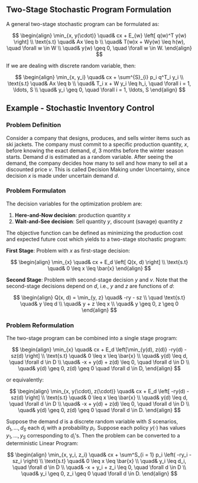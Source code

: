 ## Two-Stage Stochastic Program Formulation

A general two-stage stochastic program can be formulated as:

$$
\begin{align}
\min_{x, y(\cdot)} \quad& cx + E_{w} \left[ q(w)^T y(w) \right] \\ 
\text{s.t} \quad& Ax \leq b \\
\quad& T(w)x + Wy(w) \leq h(w), \quad \forall w \in W \\
\quad& y(w) \geq 0, \quad \forall w \in W.
\end{align}
$$

If we are dealing with discrete random variable, then:

$$
\begin{align}
\min_{x, y_i} \quad& cx + \sum^{S}_{i} p_i q^T_i y_i \\
\text{s.t} \quad& Ax \leq b \\
\quad& T_i x + W y_i \leq h_i, \quad \forall i = 1, \ldots, S \\
\quad& y_i \geq 0, \quad \forall i = 1, \ldots, S
\end{align}
$$

## Example - Stochastic Inventory Control

### Problem Definition

Consider a company that designs, produces, and sells winter items such as 
ski jackets. The company must commit to a specific production quantity, 
$x$, before knowing the exact demand, $d$, 3 months before the winter season
starts. Demand $d$ is estimated as a random variable. After seeing the demand, the company decides how many to sell and how many to sell at a discounted price $v$. This is called Decision Making under Uncertainty, since decision $x$ is made under uncertain demand $d$.

### Problem Formulaton

The decision variables for the optimization problem are:

1. **Here-and-Now decision**: production quantity $x$
2. **Wait-and-See decision**: Sell quantity $y$, discount (savage) quantity $z$

The objective function can be defined as minimizing the production cost and expected future cost which yields to a two-stage stochastic program:

**First Stage**: Problem with $x$ as first-stage decision:

$$
\begin{align}
\min_{x} \quad& cx + E_d \left[ Q(x, d) \right] \\
\text{s.t} \quad& 0 \leq x \leq \bar{x}
\end{align}
$$

**Second Stage**: Problem with second-stage decision $y$ and $v$. Note that
the second-stage decisions depend on $d$, i.e., $y$ and $z$ are functions of $d$:

$$
\begin{align}
Q(x, d) = \min_{y, z} \quad& -ry - sz \\ 
\quad \text{s.t} \quad& y \leq d \\
\quad& y + z \leq x \\
\quad& y \geq 0, z \geq 0
\end{align}
$$

### Problem Reformulation

The two-stage program can be combined into a single stage program:

$$
\begin{align}
\min_{x} \quad& cx + E_d \left[\min_{y(d), z(d)} -ry(d) - sz(d) \right] \\ 
\text{s.t} \quad& 0 \leq x \leq \bar{x} \\ 
\quad& y(d) \leq d, \quad \forall d \in D \\
\quad& -x + y(d) + z(d) \leq 0, \quad \forall d \in D \\
\quad& y(d) \geq 0, z(d) \geq 0 \quad \forall d \in D,
\end{align}
$$

or equivalently:

$$
\begin{align}
\min_{x, y(\cdot), z(\cdot)} \quad& cx + E_d \left[ -ry(d) - sz(d) \right] \\ 
\text{s.t} \quad& 0 \leq x \leq \bar{x} \\ 
\quad& y(d) \leq d, \quad \forall d \in D \\
\quad& -x + y(d) + z(d) \leq 0, \quad \forall d \in D \\
\quad& y(d) \geq 0, z(d) \geq 0 \quad \forall d \in D.
\end{align}
$$

Suppose the demand $d$ is a discrete random variable with $S$ scenarios, 
$d_1, \ldots, d_S$ each $d_i$ with a probability $p_i$. Suppose each policy 
$y(\cdot)$ has values $y_1, \ldots, y_S$ corresponding to $d_i$'s. Then 
the problem can be converted to a deterministic Linear Program:

$$
\begin{align}
\min_{x, y_i, z_i} \quad& cx + \sum^S_{i = 1} p_i \left( -ry_i - sz_i \right) \\ 
\text{s.t} \quad& 0 \leq x \leq \bar{x} \\ 
\quad& y_i \leq d_i, \quad \forall d \in D \\
\quad& -x + y_i + z_i \leq 0, \quad \forall d \in D \\
\quad& y_i \geq 0, z_i \geq 0 \quad \forall d \in D.
\end{align}
$$

<figure markdown>
</figure>
